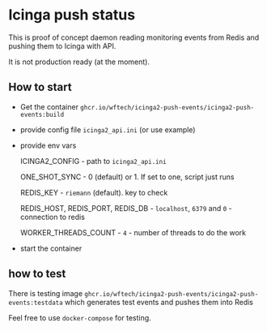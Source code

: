 
# Icinga push status

This is proof of concept daemon reading monitoring events
from Redis and pushing them to Icinga with API.

It is not production ready (at the moment).

## How to start


* Get the container `ghcr.io/wftech/icinga2-push-events/icinga2-push-events:build`

* provide config file `icinga2_api.ini` (or use example)

* provide env vars

    ICINGA2_CONFIG - path to `icinga2_api.ini`
    
    ONE_SHOT_SYNC - 0 (default) or 1. If set to one, script just runs
    
    REDIS_KEY - `riemann` (default). key to check
    
    REDIS_HOST, REDIS_PORT, REDIS_DB - `localhost`, `6379` and `0` - connection to redis
    
    WORKER_THREADS_COUNT - `4` - number of threads to do the work
  
* start the container



## how to test

There is testing image
`ghcr.io/wftech/icinga2-push-events/icinga2-push-events:testdata` which 
generates test events and pushes them into Redis

Feel  free to use `docker-compose` for testing.

